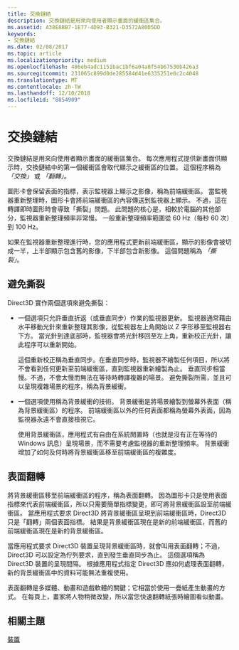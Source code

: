 ```yaml
---
title: 交換鏈結
description: 交換鏈結是用來向使用者顯示畫面的緩衝區集合。
ms.assetid: A38E8BB7-1E77-4D93-B321-D3572A80D5DD
keywords:
- 交換鏈結
ms.date: 02/08/2017
ms.topic: article
ms.localizationpriority: medium
ms.openlocfilehash: 486eb4adc1151bac1bf6a04a8f54b67530b426a3
ms.sourcegitcommit: 231065c899d0de285584d41e6335251e0c2c4048
ms.translationtype: MT
ms.contentlocale: zh-TW
ms.lasthandoff: 12/10/2018
ms.locfileid: "8854909"
---
```

# <a name="swap-chains"></a>交換鏈結


交換鏈結是用來向使用者顯示畫面的緩衝區集合。 每次應用程式提供新畫面供顯示時，交換鏈結中的第一個緩衝區會取代顯示之緩衝區的位置。 這個程序稱為 *「交換」* 或 *「翻轉」*。

圖形卡會保留表面的指標，表示監視器上顯示之影像，稱為前端緩衝區。 當監視器重新整理時，圖形卡會將前端緩衝區的內容傳送到監視器上顯示。 不過，這在轉譯即時圖形時會導致「撕裂」問題。 此問題的核心是，相較於電腦的其他部分，監視器重新整理頻率非常慢。 一般重新整理頻率範圍從 60 Hz（每秒 60 次）到 100 Hz。

如果在監視器重新整理進行時，您的應用程式更新前端緩衝區，顯示的影像會被切成一半，上半部顯示包含舊的影像，下半部包含新影像。 這個問題稱為 *「撕裂」*。

## <a name="span-idavoidingtearingspanspan-idavoidingtearingspanspan-idavoidingtearingspanavoiding-tearing"></a><span id="Avoiding_tearing"></span><span id="avoiding_tearing"></span><span id="AVOIDING_TEARING"></span>避免撕裂


Direct3D 實作兩個選項來避免撕裂：

-   一個選項只允許垂直折返（或垂直同步）作業的監視器更新。 監視器通常藉由水平移動光針來重新整理其影像，從監視器左上角開始以 Z 字形移至監視器右下方。 當光針到達底部時，監視器會將光針移回至左上角，重新校正光針，讓此程序可以重新開始。

    這個重新校正稱為垂直同步。在垂直同步時，監視器不繪製任何項目，所以將不會看到任何更新至前端緩衝區，直到監視器重新繪製為止。 垂直同步相當慢。不過，不會太慢而無法在等待時轉譯複雜的場景。 避免撕裂所需，並且可以呈現複雜場景的程序，稱為背景緩衝。

-   一個選項使用稱為背景緩衝的技術。 背景緩衝是將場景繪製到螢幕外表面（稱為背景緩衝區）的程序。 前端緩衝區以外的任何表面都稱為螢幕外表面，因為監視器永遠不會直接檢視它。

    使用背景緩衝區，應用程式有自由在系統閒置時（也就是沒有正在等待的 Windows 訊息）呈現場景，而不需要考慮監視器的重新整理頻率。 背景緩衝增加了如何及何時將背景緩衝區移至前端緩衝區的複雜度。

## <a name="span-idsurfaceflippingspanspan-idsurfaceflippingspanspan-idsurfaceflippingspansurface-flipping"></a><span id="Surface_flipping"></span><span id="surface_flipping"></span><span id="SURFACE_FLIPPING"></span>表面翻轉


將背景緩衝區移至前端緩衝區的程序，稱為表面翻轉。 因為圖形卡只是使用表面指標來代表前端緩衝區，所以只需要簡單指標變更，即可將背景緩衝區設至前端緩衝區。 當應用程式要求 Direct3D 將背景緩衝區呈現到前端緩衝區時，Direct3D 只是「翻轉」兩個表面指標。 結果是背景緩衝區現在是新的前端緩衝區，而舊的前端緩衝區現在是新的背景緩衝區。

當應用程式要求 Direct3D 裝置呈現背景緩衝區時，就會叫用表面翻轉；不過，Direct3D 可以設定為佇列要求，直到發生垂直同步為止。 這個選項稱為 Direct3D 裝置的呈現間隔。 根據應用程式指定 Direct3D 應如何處理表面翻轉，新的背景緩衝區中的資料可能無法重複使用。

表面翻轉是多媒體、動畫和遊戲軟體的關鍵；它相當於使用一疊紙產生動畫的方式。 在每頁上，畫家將人物稍微改變，所以當您快速翻轉紙張時繪圖看似動畫。

## <a name="span-idrelated-topicsspanrelated-topics"></a><span id="related-topics"></span>相關主題


[裝置](devices.md)

 

 




